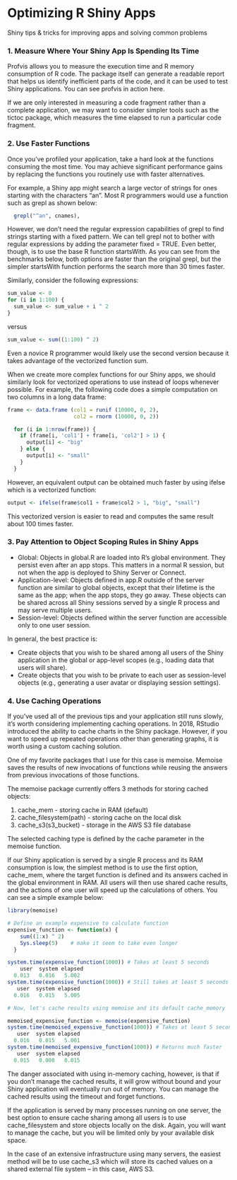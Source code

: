# Optimizing R Shiny Apps

Shiny tips &amp; tricks for improving apps and solving common problems


### 1. Measure Where Your Shiny App Is Spending Its Time

Profvis allows you to measure the execution time and R memory consumption of R code. The package itself can generate a readable report that helps us identify inefficient parts of the code, and it can be used to test Shiny applications. You can see profvis in action here.

If we are only interested in measuring a code fragment rather than a complete application, we may want to consider simpler tools such as the tictoc package, which measures the time elapsed to run a particular code fragment.

### 2. Use Faster Functions

Once you’ve profiled your application, take a hard look at the functions consuming the most time. You may achieve significant performance gains by replacing the functions you routinely use with faster alternatives.

For example, a Shiny app might search a large vector of strings for ones starting with the characters “an”. Most R programmers would use a function such as grepl as shown below:
```r
  grepl("^an", cnames),
```

However, we don’t need the regular expression capabilities of grepl to find strings starting with a fixed pattern. We can tell grepl not to bother with regular expressions by adding the parameter fixed = TRUE. Even better, though, is to use the base R function startsWith. As you can see from the benchmarks below, both options are faster than the original grepl, but the simpler startsWith function performs the search more than 30 times faster.

Similarly, consider the following expressions:
```r
sum_value <- 0
for (i in 1:100) {
  sum_value <- sum_value + i ^ 2
}
```
versus
```r
sum_value <- sum((1:100) ^ 2)
```
Even a novice R programmer would likely use the second version because it takes advantage of the vectorized function sum.

When we create more complex functions for our Shiny apps, we should similarly look for vectorized operations to use instead of loops whenever possible. For example, the following code does a simple computation on two columns in a long data frame:

```r
frame <- data.frame (col1 = runif (10000, 0, 2),
                     col2 = rnorm (10000, 0, 2))

  for (i in 1:nrow(frame)) {
    if (frame[i, 'col1'] + frame[i, 'col2'] > 1) {
      output[i] <- "big"
    } else {
      output[i] <- "small"
    }
  }
```
However, an equivalent output can be obtained much faster by using ifelse which is a vectorized function:

```r
output <- ifelse(frame$col1 + frame$col2 > 1, "big", "small")
```
This vectorized version is easier to read and computes the same result about 100 times faster.


### 3. Pay Attention to Object Scoping Rules in Shiny Apps

* Global: Objects in global.R are loaded into R’s global environment. They persist even after an app stops. This matters in a normal R session, but not when the app is deployed to Shiny Server or Connect. 
* Application-level: Objects defined in app.R outside of the server function are similar to global objects, except that their lifetime is the same as the app; when the app stops, they go away. These objects can be shared across all Shiny sessions served by a single R process and may serve multiple users.
* Session-level: Objects defined within the server function are accessible only to one user session.


In general, the best practice is:

* Create objects that you wish to be shared among all users of the Shiny application in the global or app-level scopes (e.g., loading data that users will share).
* Create objects that you wish to be private to each user as session-level objects (e.g., generating a user avatar or displaying session settings).

### 4. Use Caching Operations

If you’ve used all of the previous tips and your application still runs slowly, it’s worth considering implementing caching operations. In 2018, RStudio introduced the ability to cache charts in the Shiny package. However, if you want to speed up repeated operations other than generating graphs, it is worth using a custom caching solution.

One of my favorite packages that I use for this case is memoise. Memoise saves the results of new invocations of functions while reusing the answers from previous invocations of those functions.

The memoise package currently offers 3 methods for storing cached objects:

1. cache_mem - storing cache in RAM (default)
2. cache_filesystem(path) - storing cache on the local disk
3. cache_s3(s3_bucket) - storage in the AWS S3 file database

The selected caching type is defined by the cache parameter in the memoise function.

If our Shiny application is served by a single R process and its RAM consumption is low, the simplest method is to use the first option, cache_mem, where the target function is defined and its answers cached in the global environment in RAM. All users will then use shared cache results, and the actions of one user will speed up the calculations of others. You can see a simple example below:

```r
library(memoise)

# Define an example expensive to calculate function
expensive_function <- function(x) {
    sum((1:x) ^ 2)
    Sys.sleep(5)    # make it seem to take even longer
  }

system.time(expensive_function(1000)) # Takes at least 5 seconds
    user  system elapsed 
  0.013   0.016   5.002 
system.time(expensive_function(1000)) # Still takes at least 5 seconds
   user  system elapsed 
  0.016   0.015   5.005 

# Now, let's cache results using memoise and its default cache_memory

memoised_expensive_function <- memoise(expensive_function)
system.time(memoised_expensive_function(1000)) # Takes at least 5 seconds
   user  system elapsed 
  0.016   0.015   5.001 
system.time(memoised_expensive_function(1000)) # Returns much faster
   user  system elapsed 
  0.015   0.000   0.015 
````

The danger associated with using in-memory caching, however, is that if you don’t manage the cached results, it will grow without bound and your Shiny application will eventually run out of memory. You can manage the cached results using the timeout and forget functions.

If the application is served by many processes running on one server, the best option to ensure cache sharing among all users is to use cache_filesystem and store objects locally on the disk. Again, you will want to manage the cache, but you will be limited only by your available disk space.

In the case of an extensive infrastructure using many servers, the easiest method will be to use cache_s3 which will store its cached values on a shared external file system – in this case, AWS S3.


